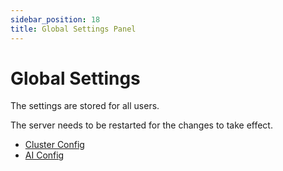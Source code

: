 ```yaml
---
sidebar_position: 18
title: Global Settings Panel
---
```

# Global Settings

The settings are stored for all users. 

The server needs to be restarted for the changes to take effect.

* [Cluster Config](../configuration/config-clusters.md)
* [AI Config](../configuration/config-ai.md)
